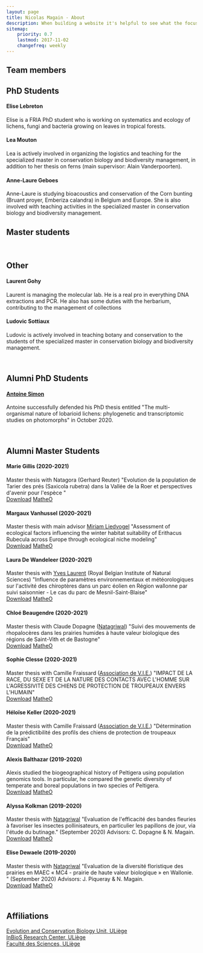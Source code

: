 ```yaml
---
layout: page
title: Nicolas Magain - About 
description: When building a website it's helpful to see what the focus of your site is. This page is an example of how to show a website's focus.
sitemap:
    priority: 0.7
    lastmod: 2017-11-02
    changefreq: weekly
---
```

<h2>Team members</h2>
<h2>PhD Students</h2>
<h4>Elise Lebreton   <a href="https://www.researchgate.net/profile/Elise-Lebreton" class="fab fa-researchgate" rel="nofollow"><span class="label"></span></a></h4>
<p>Elise is a FRIA PhD student who is working on systematics and ecology of lichens, fungi and bacteria growing on leaves in tropical forests.</p>


<h4>Lea Mouton   <a href="https://www.researchgate.net/profile/Lea-Mouton" class="fab fa-researchgate" rel="nofollow"><span class="label"></span></a></h4>
<p>Lea is actively involved in organizing the logistics and teaching for the specialized master in conservation biology and biodiversity management, in addition to her thesis on ferns (main supervisor: Alain Vanderpoorten).</p>

<h4>Anne-Laure Geboes   <a href="https://www.researchgate.net/profile/Anne-Laure-Geboes" class="fab fa-researchgate" rel="nofollow"><span class="label"></span></a></h4>
<p>Anne-Laure is studying bioacoustics and conservation of the Corn bunting (Bruant proyer, Emberiza calandra) in Belgium and Europe. She is also involved with teaching activities in the specialized master in conservation biology and biodiversity management.
<h2>Master students</h2>
<br />
<h2>Other</h2>
<h4>Laurent Gohy</h4> <p> Laurent is managing the molecular lab. He is a real pro in everything DNA extractions and PCR. He also has some duties with the herbarium, contributing to the management of collections</p>
<h4>Ludovic Sottiaux</h4>
<p>Ludovic is actively involved in teaching botany and conservation to the students of the specialized master in conservation biology and biodiversity management.</p>
<br />
<h2>Alumni PhD Students</h2>
<h4><a href="https://scholar.google.com/citations?user=-Tul63cAAAAJ&hl=en&fbclid=IwAR3iP1z5OmqlC-7BvVUbQR79_ya5rxfzM35Ag8eQX3xWbgGYMegXCwZpF0w">Antoine Simon</a>   <a href="https://www.researchgate.net/profile/Antoine-Simon" class="fab fa-researchgate" rel="nofollow"><span class="label"></span></a></h4>
<p>Antoine successfully defended his PhD thesis entitled "The multi-organismal nature of lobarioid lichens: phylogenetic and transcriptomic studies on photomorphs" in October 2020.</p>
<br />
<h2>Alumni Master Students</h2>
<h4>Marie Gillis (2020-2021)</h4>
Master thesis with Natagora (Gerhard Reuter) "Evolution de la population de Tarier des prés (Saxicola rubetra) dans la Vallée de la Roer et perspectives d'avenir pour l'espèce
"
<br />
<a class="smallbutton" target="_blank" href="/PDF/gillis.pdf">Download</a> <a class="smallbutton" target="_blank" href="https://matheo.uliege.be/handle/2268.2/12606">MatheO</a></p>
<h4>Margaux Vanhussel (2020-2021) <a href="https://www.researchgate.net/profile/Margaux-Vanhussel" class="fab fa-researchgate" rel="nofollow"><span class="label"></span></a></h4> 
<p>Master thesis with main advisor <a href="https://www.evolbio.mpg.de/person/39615/15303" target="_blank">Miriam Liedvogel</a> "Assessment of ecological factors influencing the winter habitat suitability of Erithacus Rubecula across Europe through ecological niche modeling"
<br />
<a class="smallbutton" target="_blank" href="/PDF/vanhussel.pdf">Download</a> <a class="smallbutton" target="_blank" href="https://matheo.uliege.be/handle/2268.2/12605"> MatheO</a></p>
<h4> Laura De Wandeleer (2020-2021)</h4>
<p>Master thesis with <a href="https://www.researchgate.net/profile/Yves-Laurent-5" target="_blank">Yves Laurent</a> (Royal Belgian Institute of Natural Sciences) "Influence de paramètres environnementaux et météorologiques sur l'activité des chiroptères dans un parc éolien en Région wallonne par suivi saisonnier - Le cas du parc de Mesnil-Saint-Blaise"
<br />
<a class="smallbutton" target="_blank" href="/PDF/dewandeleer.pdf">Download</a> <a class="smallbutton" target="_blank" href="https://matheo.uliege.be/handle/2268.2/12545">MatheO</a></p>
<h4> Chloé Beaugendre (2020-2021)</h4>
<p>Master thesis with Claude Dopagne (<a href="https://www.natagriwal.be/" target="_blank">Natagriwal</a>) "Suivi des mouvements de rhopalocères dans les prairies humides à haute valeur biologique des régions de Saint-Vith et de Bastogne"
<br />
<a class="smallbutton" target="_blank" href="/PDF/beaugendre.pdf">Download</a> <a class="smallbutton" target="_blank" href="https://matheo.uliege.be/handle/2268.2/12602">MatheO</a></p>
<h4> Sophie Clesse (2020-2021)</h4>
<p>Master thesis with Camille Fraissard (<a href="https://asso-vulgarisation-et-initiatives-en-ethologie.fr/projets-en-cours/le-patou-ne-fait-pas-tout/" target="_blank">Association de V.I.E.</a>) "IMPACT DE LA RACE, DU SEXE ET DE LA NATURE DES CONTACTS AVEC L'HOMME SUR L'AGRESSIVITÉ DES CHIENS DE PROTECTION DE TROUPEAUX ENVERS L'HUMAIN"
<br />
<a class="smallbutton" target="_blank" href="/PDF/clesse.pdf">Download</a> <a class="smallbutton" target="_blank" href="https://matheo.uliege.be/handle/2268.2/12622?locale=fr">MatheO</a></p>
<h4> Héloïse Keller (2020-2021)</h4>
<p>Master thesis with Camille Fraissard (<a href="https://asso-vulgarisation-et-initiatives-en-ethologie.fr/projets-en-cours/le-patou-ne-fait-pas-tout/" target="_blank">Association de V.I.E.</a>) "Détermination de la prédictibilité des profils des chiens de protection de troupeaux Français"
<br />
<a class="smallbutton" target="_blank" href="/PDF/keller.pdf">Download</a> <a class="smallbutton" target="_blank" href="https://matheo.uliege.be/handle/2268.2/12619">MatheO</a></p>
<h4>Alexis Balthazar (2019-2020)</h4>
<p>Alexis studied the biogeographical history of Peltigera using population genomics tools. In particular, he compared the genetic diversity of temperate and boreal populations in two species of Peltigera.
<br />
<a class="smallbutton" target="_blank" href="/PDF/balthazar.pdf">Download</a> <a class="smallbutton" target="_blank" href="https://matheo.uliege.be/handle/2268.2/9842">MatheO</a></p>
<h4>Alyssa Kolkman (2019-2020)</h4>
<p>Master thesis with <a href="https://www.natagriwal.be/" target="_blank">Natagriwal</a> "Evaluation de l'efficacité des bandes fleuries à favoriser les insectes pollinisateurs, en particulier les papillons de jour, via l'étude du butinage." (September 2020) Advisors: C. Dopagne & N. Magain.
<br />
<a class="smallbutton" target="_blank" href="/PDF/kolkman.pdf">Download</a> <a class="smallbutton" target="_blank" href="https://matheo.uliege.be/handle/2268.2/9868">MatheO</a></p>
<h4>Elise Dewaele (2019-2020)</h4>
<p>Master thesis with <a href="https://www.natagriwal.be/" target="_blank">Natagriwal</a> "Evaluation de la diversité floristique des prairies en MAEC « MC4 - prairie de haute valeur biologique » en Wallonie.	" (September 2020) Advisors: J. Piqueray & N. Magain.
<br />
<a class="smallbutton" target="_blank" href="/PDF/dewaele.pdf">Download</a> <a class="smallbutton" target="_blank" href="https://matheo.uliege.be/handle/2268.2/9878">MatheO</a></p>

<br />
<h2>Affiliations</h2>
<p> <a href="http://www.bionat.ulg.ac.be/"> Evolution and Conservation Biology Unit, ULiège</a>
<br /> <a href="https://www.inbios.uliege.be/cms/c_4259640/fr/inbios">InBioS Research Center, ULiège</a>
<br /> <a href="https://www.sciences.uliege.be/cms/c_3966569/en/sciences">Faculté des Sciences, ULiège</a>

